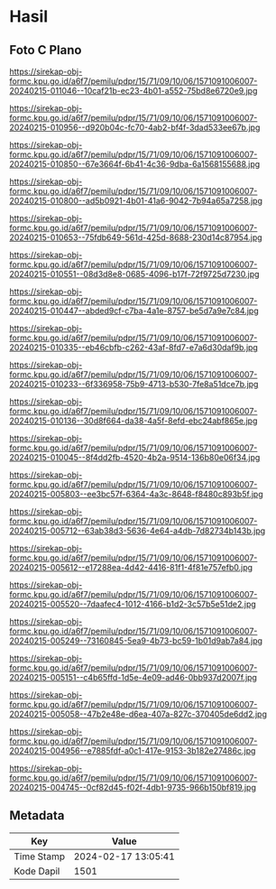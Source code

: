 # Hasil

## Foto C Plano

https://sirekap-obj-formc.kpu.go.id/a6f7/pemilu/pdpr/15/71/09/10/06/1571091006007-20240215-011046--10caf21b-ec23-4b01-a552-75bd8e6720e9.jpg

https://sirekap-obj-formc.kpu.go.id/a6f7/pemilu/pdpr/15/71/09/10/06/1571091006007-20240215-010956--d920b04c-fc70-4ab2-bf4f-3dad533ee67b.jpg

https://sirekap-obj-formc.kpu.go.id/a6f7/pemilu/pdpr/15/71/09/10/06/1571091006007-20240215-010850--67e3664f-6b41-4c36-9dba-6a1568155688.jpg

https://sirekap-obj-formc.kpu.go.id/a6f7/pemilu/pdpr/15/71/09/10/06/1571091006007-20240215-010800--ad5b0921-4b01-41a6-9042-7b94a65a7258.jpg

https://sirekap-obj-formc.kpu.go.id/a6f7/pemilu/pdpr/15/71/09/10/06/1571091006007-20240215-010653--75fdb649-561d-425d-8688-230d14c87954.jpg

https://sirekap-obj-formc.kpu.go.id/a6f7/pemilu/pdpr/15/71/09/10/06/1571091006007-20240215-010551--08d3d8e8-0685-4096-b17f-72f9725d7230.jpg

https://sirekap-obj-formc.kpu.go.id/a6f7/pemilu/pdpr/15/71/09/10/06/1571091006007-20240215-010447--abded9cf-c7ba-4a1e-8757-be5d7a9e7c84.jpg

https://sirekap-obj-formc.kpu.go.id/a6f7/pemilu/pdpr/15/71/09/10/06/1571091006007-20240215-010335--eb46cbfb-c262-43af-8fd7-e7a6d30daf9b.jpg

https://sirekap-obj-formc.kpu.go.id/a6f7/pemilu/pdpr/15/71/09/10/06/1571091006007-20240215-010233--6f336958-75b9-4713-b530-7fe8a51dce7b.jpg

https://sirekap-obj-formc.kpu.go.id/a6f7/pemilu/pdpr/15/71/09/10/06/1571091006007-20240215-010136--30d8f664-da38-4a5f-8efd-ebc24abf865e.jpg

https://sirekap-obj-formc.kpu.go.id/a6f7/pemilu/pdpr/15/71/09/10/06/1571091006007-20240215-010045--8f4dd2fb-4520-4b2a-9514-136b80e06f34.jpg

https://sirekap-obj-formc.kpu.go.id/a6f7/pemilu/pdpr/15/71/09/10/06/1571091006007-20240215-005803--ee3bc57f-6364-4a3c-8648-f8480c893b5f.jpg

https://sirekap-obj-formc.kpu.go.id/a6f7/pemilu/pdpr/15/71/09/10/06/1571091006007-20240215-005712--63ab38d3-5636-4e64-a4db-7d82734b143b.jpg

https://sirekap-obj-formc.kpu.go.id/a6f7/pemilu/pdpr/15/71/09/10/06/1571091006007-20240215-005612--e17288ea-4d42-4416-81f1-4f81e757efb0.jpg

https://sirekap-obj-formc.kpu.go.id/a6f7/pemilu/pdpr/15/71/09/10/06/1571091006007-20240215-005520--7daafec4-1012-4166-b1d2-3c57b5e51de2.jpg

https://sirekap-obj-formc.kpu.go.id/a6f7/pemilu/pdpr/15/71/09/10/06/1571091006007-20240215-005249--73160845-5ea9-4b73-bc59-1b01d9ab7a84.jpg

https://sirekap-obj-formc.kpu.go.id/a6f7/pemilu/pdpr/15/71/09/10/06/1571091006007-20240215-005151--c4b65ffd-1d5e-4e09-ad46-0bb937d2007f.jpg

https://sirekap-obj-formc.kpu.go.id/a6f7/pemilu/pdpr/15/71/09/10/06/1571091006007-20240215-005058--47b2e48e-d6ea-407a-827c-370405de6dd2.jpg

https://sirekap-obj-formc.kpu.go.id/a6f7/pemilu/pdpr/15/71/09/10/06/1571091006007-20240215-004956--e7885fdf-a0c1-417e-9153-3b182e27486c.jpg

https://sirekap-obj-formc.kpu.go.id/a6f7/pemilu/pdpr/15/71/09/10/06/1571091006007-20240215-004745--0cf82d45-f02f-4db1-9735-966b150bf819.jpg


## Metadata

| Key        | Value               |
| ---------- | ------------------- |
| Time Stamp | 2024-02-17 13:05:41 |
| Kode Dapil | 1501                |



